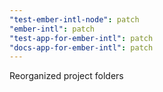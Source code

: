 ```yaml
---
"test-ember-intl-node": patch
"ember-intl": patch
"test-app-for-ember-intl": patch
"docs-app-for-ember-intl": patch
---
```


Reorganized project folders
